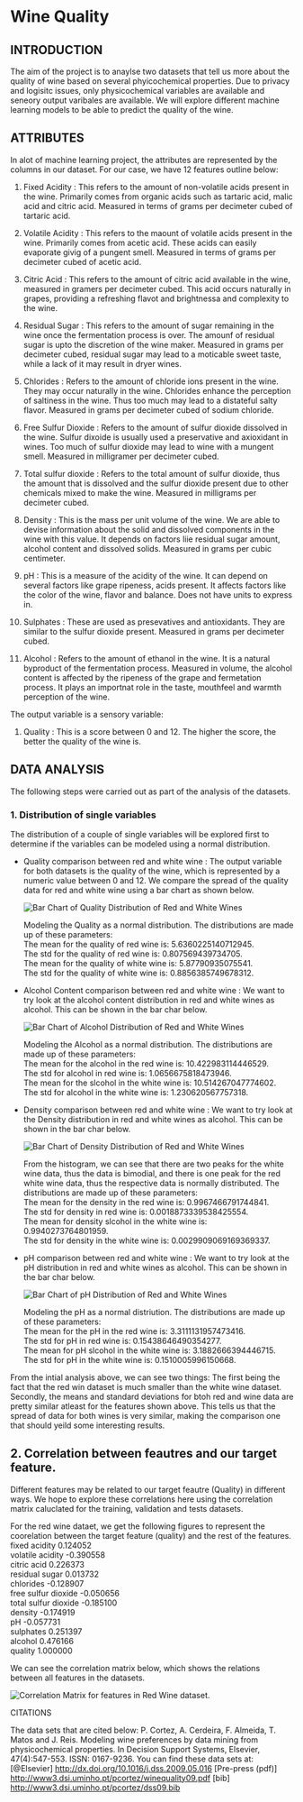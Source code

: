 # Wine Quality
## INTRODUCTION

The aim of the project is to anaylse two datasets that tell us more about the quality of wine based on several phyicochemical properties. Due to privacy and logisitc issues, only physicochemical variables are available and seneory output varibales are available. We will explore different machine learning models to be able to predict the quality of the wine. 

## ATTRIBUTES

In alot of machine learning project, the attributes are represented by the columns in our dataset. For our case, we have 12 features outline below:

1. Fixed Acidity : This refers to the amount of non-volatile acids present in the wine. Primarily comes from organic acids such as tartaric acid, malic acid and citric acid. Measured in terms of grams per decimeter cubed of tartaric acid.
    
2. Volatile Acidity : This refers to the maount of volatile acids present in the wine. Primarily comes from acetic acid. These acids can easily evaporate givig of a pungent smell. Measured in terms of grams per decimeter cubed of acetic acid. 
    
3. Citric Acid : This refers to the amount of citric acid available in the wine, measured in gramers per decimeter cubed. This acid occurs naturally in grapes, providing a refreshing flavot and brightnessa and complexity to the wine. 

4. Residual Sugar : This refers to the amount of sugar remaining in the wine once the fermentation process is over. The amounf of residual sugar is upto the discretion of the wine maker. Measured in grams per decimeter cubed, residual sugar may lead to a moticable sweet taste, while a lack of it may result in dryer wines. 

5. Chlorides : Refers to the amount of chloride ions present in the wine. They may occur naturally in the wine. Chlorides enhance the perception of saltiness in the wine. Thus too much may lead to a distateful salty flavor. Measured in grams per decimeter cubed of sodium chloride. 

6. Free Sulfur Dioxide : Refers to the amount of sulfur dioxide dissolved in the wine. Sulfur dixoide is usually used a preservative and axioxidant in wines. Too much of sulfur dioxide may lead to wine with a mungent smell. Measured in milligramer per decimeter cubed. 

7. Total sulfur dioxide : Refers to the total amount of sulfur dioxide, thus the amount that is dissolved and the sulfur dioxide present due to other chemicals mixed to make the wine. Measured in milligrams per decimeter cubed. 

8. Density : This is the mass per unit volume of the wine. We are able to devise information about the solid and dissolved components in the wine with this value. It depends on factors liie residual sugar amount, alcohol content and dissolved solids. Measured in grams per cubic centimeter. 

9. pH : This is a measure of the acidity of the wine. It can depend on several factors like grape ripeness, acids present. It affects factors like the color of the wine, flavor and balance. Does not have units to express in. 

10. Sulphates : These are used as presevatives and antioxidants. They are similar to the sulfur dioxide present. Measured in grams per decimeter cubed. 

11. Alcohol : Refers to the amount of ethanol in the wine. It is a natural byproduct of the fermentation process. Measured in volume, the alcohol content is affected by the ripeness of the grape and fermetation process. It plays an importnat role in the taste, mouthfeel and warmth perception of the wine. 

The output variable is a sensory variable:

1. Quality : This is a score between 0 and 12. The higher the score, the better the quality of the wine is. 
    
## DATA ANALYSIS
The following steps were carried out as part of the analysis of the datasets. 
### 1. Distribution of single variables
<p>The distribution of a couple of single variables will be explored first to determine if the variables can be modeled using a normal distribution.</p>
<ul>
  <li> 
  <p>Quality comparison between red and white wine : The output variable for both datasets is the  quality of the wine, which is represented by a numeric value between 0 and 12. We compare the spread of the quality data for red and white wine using a bar chart as shown below.</p>
  <img src="./figures/Quality-Distribution.jpeg" alt="Bar Chart of Quality Distribution of Red and White Wines">
  <p>Modeling the Quality as a normal distribution. The distributions are made up of these parameters: <br>
  The mean for the quality of red wine is: 5.6360225140712945. <br>
  The std for the quality of red wine is: 0.807569439734705. <br>
  The mean for the quality of white wine is: 5.87790935075541. <br>
  The std for the quality of white wine is: 0.8856385749678312. <br> </p>
  </li>

  <li>
  <p>Alcohol Content comparison between red and white wine : We want to try look at the alcohol content distribution in red and white wines as alcohol. This can be shown in the bar char below.</p>
  <img src="./figures/Alcohol-Distribution.jpeg" alt="Bar Chart of Alcohol Distribution of Red and White Wines">
  <p>Modeling the Alcohol as a normal distribution. The distributions are made up of these parameters: <br>
  The mean for the alcohol in the red wine is: 10.422983114446529. <br>
  The std for alcohol in red wine is: 1.0656675818473946. <br>
  The mean for the slcohol in the white wine is: 10.514267047774602. <br>
  The std for alcohol in the white wine is: 1.230620567757318. <br></p>
  </li>

  <li>
  Density comparison between red and white wine : We want to try look at the Density distribution in red and white wines as alcohol. This can be shown in the bar char below.</p>
  <img src="./figures/Density-Distribution.jpeg" alt="Bar Chart of Density Distribution of Red and White Wines">
  <p>From the histogram, we can see that there are two peaks for the white wine data, thus the data is bimodial, and there is one peak for the red white wine data, thus the respective data is normally distributed. The distributions are made up of these parameters: <br>
  The mean for the density in the red wine is: 0.9967466791744841. <br>
  The std for density in red wine is: 0.0018873339538425554. <br>
  The mean for density slcohol in the white wine is: 0.9940273764801959. <br>
  The std for density in the white wine is: 0.0029909069169369337. <br></p>
  </li>

  <li>
  pH comparison between red and white wine : We want to try look at the pH distribution in red and white wines as alcohol. This can be shown in the bar char below.</p>
  <img src="./figures/pH-Distribution.jpeg" alt="Bar Chart of pH Distribution of Red and White Wines">
  <p>Modeling the pH as a normal distriution. The distributions are made up of these parameters: <br>
  The mean for the pH in the red wine is: 3.3111131957473416. <br>
  The std for pH in red wine is: 0.15438646490354277. <br>
  The mean for pH slcohol in the white wine is: 3.1882666394446715. <br>
  The std for pH in the white wine is: 0.1510005996150668. <br></p>
  </li>
</ul>

<p>From the intial analysis above, we can see two things: The first being the fact that the red win dataset is much smaller than the white wine dataset. Secondly, the means and standard deviations for btoh red and wine data are pretty similar atleast for the features shown above. This tells us that the spread of data for both wines is very similar, making the comparison one that should yeild some interesting results. </p>

## 2. Correlation between feautres and our target feature. 
<p>Different features may be related to our target feautre (Quality) in different ways. We hope to explore these correlations here using the correlation matrix caluclated for the training, validation and tests datasets.</p>
<p>For the red wine dataet, we get the following figures to represent the coorelation between the target feature (quality) and the rest of the features.
    fixed acidity           0.124052<br>
    volatile acidity       -0.390558<br>
    citric acid             0.226373<br>
    residual sugar          0.013732<br>
    chlorides              -0.128907<br>
    free sulfur dioxide    -0.050656<br>
    total sulfur dioxide   -0.185100<br>
    density                -0.174919<br>
    pH                     -0.057731<br>
    sulphates               0.251397<br>
    alcohol                 0.476166<br>
    quality                 1.000000<br>
</p>
<p>We can see the correlation matrix below, which shows the relations between all features in the datasets.</p>
<img src="./figures/Correlation_Matrix_Red_Wine.jpeg" alt="Correlation Matrix for features in Red Wine dataset.">







CITATIONS

The data sets that are cited below:
  P. Cortez, A. Cerdeira, F. Almeida, T. Matos and J. Reis. 
  Modeling wine preferences by data mining from physicochemical properties.
  In Decision Support Systems, Elsevier, 47(4):547-553. ISSN: 0167-9236.
You can find these data sets at:
    [@Elsevier] http://dx.doi.org/10.1016/j.dss.2009.05.016
    [Pre-press (pdf)] http://www3.dsi.uminho.pt/pcortez/winequality09.pdf
    [bib] http://www3.dsi.uminho.pt/pcortez/dss09.bib
